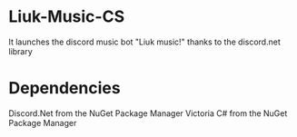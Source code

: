 # Liuk-Music-CS
It launches the discord music bot "Liuk music!" thanks to the discord.net library

# Dependencies
Discord.Net from the NuGet Package Manager
Victoria C# from the NuGet Package Manager

